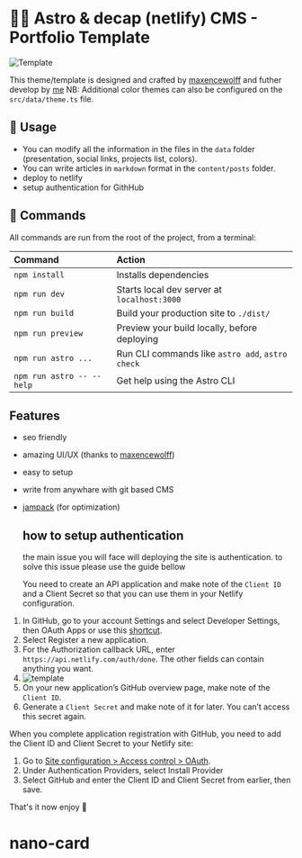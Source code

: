 # 👨‍🚀 Astro & decap (netlify) CMS - Portfolio Template

![Template](https://astro-decapcms-starter.netlify.app/opengraph-image.jpg)

This theme/template is designed and crafted by [maxencewolff](https://www.maxencewolff.com) and futher develop by [me](https://codenanshu.in) 
NB: Additional color themes can also be configured on the `src/data/theme.ts` file.

## 🥷 Usage

- You can modify all the information in the files in the `data` folder (presentation, social links, projects list, colors).
- You can write articles in `markdown` format in the `content/posts` folder.
- deploy to netlify
- setup authentication for GithHub

## 🧞 Commands

All commands are run from the root of the project, from a terminal:

| Command                   | Action                                           |
| :------------------------ | :----------------------------------------------- |
| `npm install`             | Installs dependencies                            |
| `npm run dev`             | Starts local dev server at `localhost:3000`      |
| `npm run build`           | Build your production site to `./dist/`          |
| `npm run preview`         | Preview your build locally, before deploying     |
| `npm run astro ...`       | Run CLI commands like `astro add`, `astro check` |
| `npm run astro -- --help` | Get help using the Astro CLI                     |

## Features
- seo friendly
- amazing UI/UX (thanks to [maxencewolff](https://www.maxencewolff.com))
- easy to setup
- write from anywhare with git based CMS
- [jampack](https://github.com/divriots/jampack) (for optimization)

  ## how to setup authentication
  the main issue you will face will deploying the site is authentication. to solve this issue please use the guide bellow

  You need to create an API application and make note of the `Client ID` and a Client Secret so that you can use them in your Netlify configuration.

1. In GitHub, go to your account Settings and select Developer Settings, then OAuth Apps or use this [shortcut](https://github.com/settings/developers).
2. Select Register a new application.
3. For the Authorization callback URL, enter `https://api.netlify.com/auth/done`. The other fields can contain anything you want.
4. ![template](https://d33wubrfki0l68.cloudfront.net/67edd5b656c432888d736cd40125cb61376905bb/120ac/images/visitor-access-github-oauth-config.png)
5. On your new application’s GitHub overview page, make note of the `Client ID`.
6. Generate a `Client Secret` and make note of it for later. You can’t access this secret again.

When you complete application registration with GitHub, you need to add the Client ID and Client Secret to your Netlify site:
1. Go to [Site configuration > Access control > OAuth](https://app.netlify.com/sites/astro-decapcms-starter/configuration/access#oauth).
2. Under Authentication Providers, select Install Provider
3. Select GitHub and enter the Client ID and Client Secret from earlier, then save.

That's it now enjoy 🥂



<!-- markdownlint-restore -->
<!-- prettier-ignore-end -->

<!-- ALL-CONTRIBUTORS-LIST:END -->
<!-- prettier-ignore-start -->
<!-- markdownlint-disable -->

<!-- markdownlint-restore -->
<!-- prettier-ignore-end -->

<!-- ALL-CONTRIBUTORS-LIST:END -->
# nano-card
